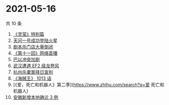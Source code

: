 # 2021-05-16

共 10 条

<!-- BEGIN ZHIHUSEARCH -->
<!-- 最后更新时间 Sun May 16 2021 05:08:11 GMT+0800 (China Standard Time) -->
1. [《灵笼》特别篇](https://www.zhihu.com/search?q=灵笼)
1. [天问一号成功登陆火星](https://www.zhihu.com/search?q=天问一号)
1. [剧本杀门店大量倒闭](https://www.zhihu.com/search?q=剧本杀)
1. [《第十一回》网络首播](https://www.zhihu.com/search?q=第十一回)
1. [巴以冲突加剧](https://www.zhihu.com/search?q=巴以冲突)
1. [武汉遭遇 EF2 级龙卷风](https://www.zhihu.com/search?q=武汉龙卷风)
1. [杭州杀妻案择日宣判](https://www.zhihu.com/search?q=杭州杀妻案)
1. [《海贼王》 1013 话](https://www.zhihu.com/search?q=海贼王)
1. [《爱，死亡和机器人》第二季](https://www.zhihu.com/search?q=爱 死亡和机器人)
1. [安徽新增本地确诊 3 例](https://www.zhihu.com/search?q=安徽新增)
<!-- END ZHIHUSEARCH -->

